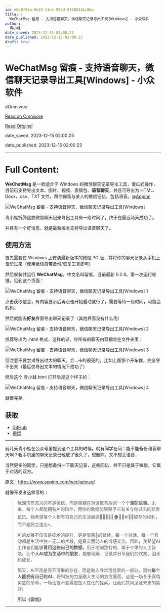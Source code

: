 ```yaml
---
id: e8c0f65a-9b24-11ee-992d-9f26833bc86a
title: |
  WeChatMsg 留痕 - 支持语音聊天，微信聊天记录导出工具[Windows] - 小众软件
author: |
  青小蛙
date_saved: 2023-12-15 02:00:23
date_published: 2023-12-15 02:00:23
draft: true
---
```


# WeChatMsg 留痕 - 支持语音聊天，微信聊天记录导出工具[Windows] - 小众软件
#Omnivore

[Read on Omnivore](https://omnivore.app/me/we-chat-msg-windows-18c6c9dd472)

[Read Original](https://www.appinn.com/wechatmsg/)

date_saved: 2023-12-15 02:00:23

date_published: 2023-12-15 02:00:23

--- 

# Full Content: 

**WeChatMsg** 是一款适合于 Windows 的微信聊天记录导出工具，傻瓜式操作，目前已支持导出文本、图片、视频、表情包、**语音聊天**，并且可导出为 HTML、Docx、csv、TXT 文件，帮你保留与某人的微信记忆，包括语音。@[Appinn](https://www.appinn.com/wechatmsg/)

![WeChatMsg 留痕 - 支持语音聊天，微信聊天记录导出工具[Windows]](https://proxy-prod.omnivore-image-cache.app/1608x700,sFExckupXLSZn8zUQDYhWd3NnhBngeVPDOzhdJ7LxMuQ/https://www.appinn.com/wp-content/uploads/2023/12/Appinn-feature-images-2023-12-15T141046.382.jpg "WeChatMsg 留痕 - 支持语音聊天，微信聊天记录导出工具[Windows] 1")

青小蛙折腾这款微信聊天记录导出工具有一段时间了，终于在最近两天成功了。

并且有一个好消息，就是最新版本支持导出语音聊天了。

## 使用方法

首先需要在 Windows 上安装最新版本的微信 PC 版，并将你的聊天记录从手机上备份过来（使用微信自带备份/恢复工具即可）

然后安装并运行 **WeChatMsg**，中文名叫留痕，目前最新 0.2.8。第一次运行较慢，见到这个页面：

![WeChatMsg 留痕 - 支持语音聊天，微信聊天记录导出工具[Windows] 1](https://proxy-prod.omnivore-image-cache.app/914x640,spWHegJrH0Op4ooX9-gY9fKtbYx4sGBmr7nzlv-CQU7o/https://www.appinn.com/wp-content/uploads/2023/12/Appinn-2023-12-15-13.52.35@2x.jpg "WeChatMsg 留痕 - 支持语音聊天，微信聊天记录导出工具[Windows] 2")

点击获取信息，有内容显示后再点击开始启动就行了。需要等待一段时间，可能会假死。

然后就能去**好友**界面导出聊天记录了（其他界面没有什么用）

![WeChatMsg 留痕 - 支持语音聊天，微信聊天记录导出工具[Windows] 2](https://proxy-prod.omnivore-image-cache.app/1292x918,sSL_IPIk8xEzlUfjgskD0sz-oJTksn8lH_vskWeh3ftc/https://www.appinn.com/wp-content/uploads/2023/12/Appinn-2023-12-15-13.59.54@2x.jpg "WeChatMsg 留痕 - 支持语音聊天，微信聊天记录导出工具[Windows] 3")

推荐导出为 .html 格式，这样的话，你所有的聊天内容都会在文件夹里：

![WeChatMsg 留痕 - 支持语音聊天，微信聊天记录导出工具[Windows] 3](https://proxy-prod.omnivore-image-cache.app/300x346,stjGdzmlalhec7KzPmWPBL8n5rePlN2qmATp4gvQkLcc/https://www.appinn.com/wp-content/uploads/2023/12/Appinn-2023-12-15-14.28.03@2x.jpg "WeChatMsg 留痕 - 支持语音聊天，微信聊天记录导出工具[Windows] 4")

但注意不要尝试导出过大的聊天，会…卡的很死的。比如上图那个开车群，完全导不出来（最后仅导出文本的情况下成功了）

然后这个 青小蛙.html 打开后是这个样子的：

![WeChatMsg 留痕 - 支持语音聊天，微信聊天记录导出工具[Windows] 4](https://proxy-prod.omnivore-image-cache.app/860x633,sjWQ6hDzuKM3MX6UV54FQW-yd7Jaxw8D6W5kuzUh9-so/https://www.appinn.com/wp-content/uploads/2023/12/Appinn-2023-12-15-14.36.57@2x.jpg "WeChatMsg 留痕 - 支持语音聊天，微信聊天记录导出工具[Windows] 5")

就很完美。

## 获取

* [GitHub](https://github.com/LC044/WeChatMsg/)
* [搬运](https://d.appinn.com/wechatmsg/)

---

前几天青小蛙在公众号里提到这个工具的时候，就有同学在问：能不能备份语音聊天啊？我手机里的聊天记录已经放了很久了，想删除，又不想丢语音…

当然更多的同学，只是想备份一下聊天记录，这些回忆，并不只是属于微信，它属于对话的双方。

原文：https://www.appinn.com/wechatmsg/

就像开发者这样写的：

> 我深信有意义的不是微信，而是隐藏在对话框背后的一个个**深刻故事**。未来，每个人都能拥有AI的陪伴，而你的数据能够赋予它有关与你过去的珍贵记忆。我希望每个人都有将自己的生活痕迹👨‍👩‍👦👚🥗🏠️🚴🧋⛹️🛌🛀留存的权利，而不是将之遗忘💀。
> 
> AI的发展不仅仅是技术的提升，更是情感💞的延续。每一个对话、每一个互动都是生活中独一无二的片段，是真实而动人的情感交流。因此，我希望AI工作者们能够**善用这些自己的数据**，用于培训独特的、属于个体的人工智能。让**个人AI成为生活中的朋友**，能够理解、记录并分享我们的欢笑、泪水和成长。
> 
> 那天，AI不再是高不可攀的存在，而是融入寻常百姓家的一部分。因为**每个人能拥有自己的AI**，将科技的力量融入生活的方方面面。这是一场关于真情实感的革命，一场让技术变得更加人性化的探索，让我们共同见证未来的美好。
> 
> **所以《留痕》**

---

